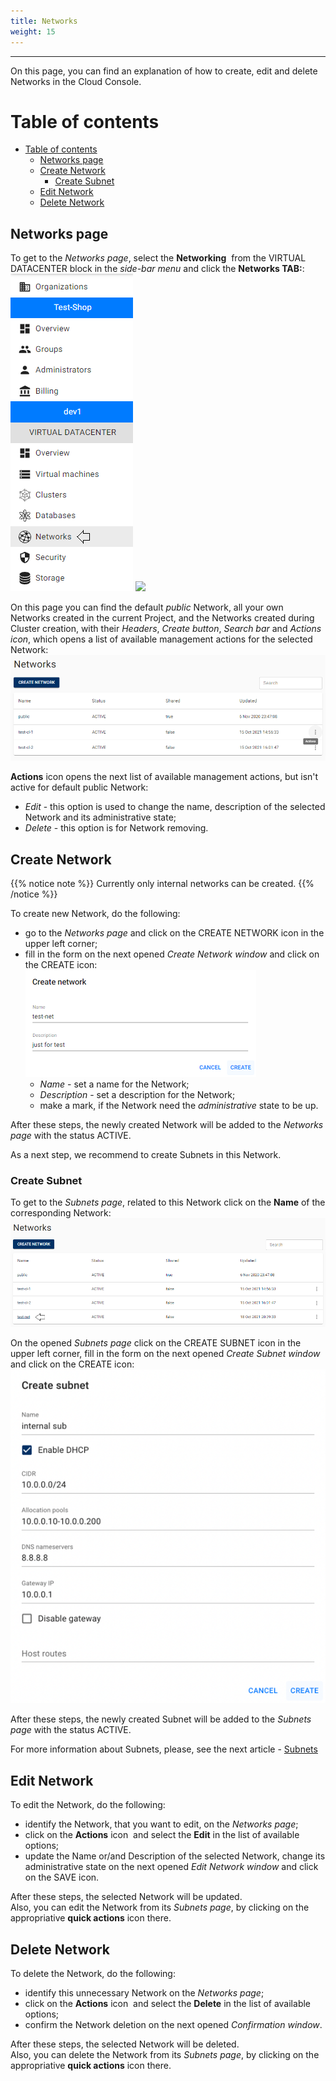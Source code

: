 ```yaml
---
title: Networks
weight: 15
---
```

___
On this page, you can find an explanation of how to create, edit and delete Networks in the Cloud Console.

# Table of contents
- [Table of contents](#table-of-contents)
  - [Networks page](#networks-page)
  - [Create Network](#create-network)
    - [Create Subnet](#create-subnet)
  - [Edit Network](#edit-network)
  - [Delete Network](#delete-network)

## Networks page
To get to the *Networks page*, select the **Networking**  from the VIRTUAL DATACENTER block in the *side-bar menu* and click the **Networks TAB:**:
![](../../../assets/images/networks/1.png?classes=border,shadow) 
![](../../../assets/images/networks/0.png?classes=border,shadow) 

On this page you can find the default *public* Network, all your own Networks created in the current Project, and the Networks created during Cluster creation, with their *Headers*, *Create button*, *Search bar* and *Actions icon*, which opens a list of available management actions for the selected Network:
![](../../../assets/images/networks/2.png?classes=border,shadow) 

**Actions** icon opens the next list of available management actions, but isn't active for default public Network:
- *Edit* - this option is used to change the name, description of the selected Network and its administrative state;
- *Delete* - this option is for Network removing.

## Create Network
{{% notice note %}}
Currently only internal networks can be created.
{{% /notice %}}

To create new Network, do the following:
- go to the *Networks page* and click on the CREATE NETWORK icon in the upper left corner;  
- fill in the form on the next opened *Create Network window* and click on the CREATE icon:
![](../../../assets/images/networks/3.png?classes=border,shadow)  
  - *Name* - set a name for the Network; 
  - *Description* - set a description for the Network;
  - make a mark, if the Network need the *administrative* state to be up.

After these steps, the newly created Network will be added to the *Networks page* with the status ACTIVE.  

As a next step, we recommend to create Subnets in this Network.

### Create Subnet
To get to the *Subnets page*, related to this Network click on the **Name** of the corresponding Network:
![](../../../assets/images/networks/4.png?classes=border,shadow) 

On the opened *Subnets page* click on the CREATE SUBNET icon in the upper left corner, fill in the form on the next opened *Create Subnet window* and click on the CREATE icon:
![](../../../assets/images/networks/14.png?classes=border,shadow) 

After these steps, the newly created Subnet will be added to the *Subnets page* with the status ACTIVE. 

For more information about Subnets, please, see the next article - [Subnets](https://docs.ventuscloud.eu/products/networking/subnets/)  

## Edit Network
To edit the Network, do the following:
- identify the Network, that you want to edit, on the *Networks page*;
- click on the **Actions** icon  and select the **Edit** in the list of available options;
- update the Name or/and Description of the selected Network, change its administrative state on the next opened *Edit Network window* and click on the SAVE icon.

After these steps, the selected Network will be updated.  
Also, you can edit the Network from its *Subnets page*, by clicking on the appropriative **quick actions** icon there.

## Delete Network
To delete the Network, do the following:
- identify this unnecessary Network on the *Networks page*;
- click on the **Actions** icon  and select the **Delete** in the list of available options;
- confirm the Network deletion on the next opened *Confirmation window*.

After these steps, the selected Network will be deleted.  
Also, you can delete the Network from its *Subnets page*, by clicking on the appropriative **quick actions** icon there.

